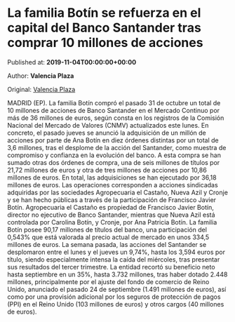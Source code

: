 
# La familia Botín se refuerza en el capital del Banco Santander tras comprar 10 millones de acciones

Published at: **2019-11-04T00:00:00+00:00**

Author: **Valencia Plaza**

Original: [Valencia Plaza](https://valenciaplaza.com/la-familia-botin-se-refuerza-en-el-capital-del-banco-santandertras-comprar-10-millones-de-acciones)

MADRID (EP). La familia Botín compró el pasado 31 de octubre un total de 10 millones de acciones de Banco Santander en el Mercado Continuo por más de 36 millones de euros, según consta en los registros de la Comisión Nacional del Mercado de Valores (CNMV) actualizados este lunes.
En concreto, el pasado jueves se anunció la adquisición de un millón de acciones por parte de Ana Botín en diez órdenes distintas por un total de 3,6 millones, tras el desplome de la acción del Santander, como muestra de compromiso y confianza en la evolución del banco. A esta compra se han sumado otras dos órdenes de compra, una de seis millones de títulos por 21,72 millones de euros y otra de tres millones de acciones por 10,86 millones de euros. En total, las adquisiciones se han ejecutado por 36,18 millones de euros.
Las operaciones corresponden a acciones sindicadas adquiridas por las sociedades Agropecuaria el Castaño, Nueva Azil y Cronje y se han hecho públicas a través de la participación de Francisco Javier Botín. Agropecuaria el Castaño es propiedad de Francisco Javier Botín, director no ejecutivo de Banco Santander, mientras que Nueva Azil está controlada por Carolina Botín, y Cronje, por Ana Patricia Botín.
La familia Botín posee 90,17 millones de títulos del banco, una participación del 0,543% que está valorada al precio actual de mercado en unos 334,5 millones de euros. La semana pasada, las acciones del Santander se desplomaron entre el lunes y el jueves un 9,74%, hasta los 3,594 euros por título, siendo especialmente intensa la caída del miércoles, tras presentar sus resultados del tercer trimestre.
La entidad recortó su beneficio neto hasta septiembre en un 35%, hasta 3.732 millones, tras haber dotado 2.448 millones, principalmente por el ajuste del fondo de comercio de Reino Unido, anunciado el pasado 24 de septiembre (1.491 millones de euros), así como por una provisión adicional por los seguros de protección de pagos (PPI) en el Reino Unido (103 millones de euros) y otros cargos (40 millones de euros).

